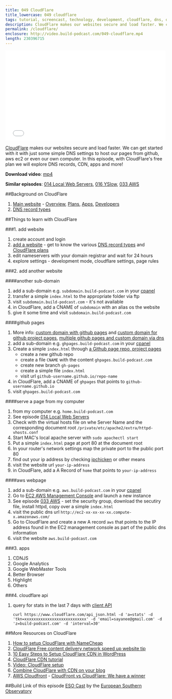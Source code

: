 ```yaml
---
title: 049 CloudFlare
title_lowercase: 049 cloudflare
tags: tutorial, screencast, technology, development, cloudflare, dns, dns records, a record, cname, cdn, performance, security
description: CloudFlare makes our websites secure and load faster. We can get started with it with just some simple DNS settings to host our pages from github, aws ec2 or even our own computer. In this episode, with CloudFlare's free plan we will explore DNS records, CDN, apps and more!
permalink: /cloudflare/
enclosure: http://video.build-podcast.com/049-cloudflare.mp4
length: 230396715
---
```


<div id="video"><iframe src="//player.vimeo.com/video/73436585" width="500" height="281" frameborder="0" webkitallowfullscreen mozallowfullscreen allowfullscreen></iframe></div>

[CloudFlare](https://www.cloudflare.com/) makes our websites secure and load faster. We can get started with it with just some simple DNS settings to host our pages from github, aws ec2 or even our own computer. In this episode, with CloudFlare's free plan we will explore DNS records, CDN, apps and more!

<p><strong>Download video</strong>: <a href="http://video.build-podcast.com/049-cloudflare.mp4" download="build-podcast-049-cloudflare.mp4">mp4</a></p>

**Similar episodes**: [014 Local Web Servers](/local-web-servers/), [016 YSlow](/yslow/), [033 AWS](/aws/)

##Background on CloudFlare
1. [Main website](https://www.cloudflare.com/) - [Overview](https://www.cloudflare.com/overview), [Plans](https://www.cloudflare.com/plans), [Apps](https://www.cloudflare.com/apps), [Developers](http://developers.cloudflare.com/)
1. [DNS record types](http://en.wikipedia.org/wiki/List_of_DNS_record_types)

##Things to learn with CloudFlare

###1. add website
1. create account and login
1. [add a website](https://www.cloudflare.com/my-websites) - get to know the various [DNS record types](http://en.wikipedia.org/wiki/List_of_DNS_record_types) and [CloudFlare plans](https://www.cloudflare.com/plans)
1. edit nameservers with your domain registrar and wait for 24 hours
1. explore settings - development mode, cloudflare settings, page rules

###2. add another website

####another sub-domain
1. add a sub-domain e.g. `subdomain.build-podcast.com` in your [cpanel](https://cpanel.net/)
1. transfer a simple `index.html` to the appropriate folder via ftp
1. visit `subdomain.build-podcast.com` - it's not available
1. in CloudFlare, add a CNAME of `subdomain` with an alias os the website
1. give it some time and visit `subdomain.build-podcast.com`

####github pages
1. More info: [custom domain with github pages](https://help.github.com/articles/setting-up-a-custom-domain-with-pages) and [custom domain for github project pages](http://stackoverflow.com/questions/9082499/custom-domain-for-github-project-pages), [multiple github pages and custom domain via dns](http://stackoverflow.com/questions/10685961/multiple-github-pages-and-custom-domains-via-dns)
1. add a sub-domain e.g. `ghpages.build-podcast.com` in your [cpanel](https://cpanel.net/)
1. Create a simple `index.html` through [a Github page repo, project pages](https://help.github.com/articles/user-organization-and-project-pages)
    - create a new github repo
    - create a file `CNAME` with the content `ghpages.build-podcast.com`
    - create new branch `gh-pages`
    - create a simple file `index.html`
    - visit url `github-username.github.io/repo-name`
1. in CloudFlare, add a CNAME of `ghpages` that points to `github-username.github.io`
1. visit `ghpages.build-podcast.com`

####serve a page from my computer
1. from my computer e.g. `home.build-podcast.com`
1. See episode [014 Local Web Servers](http://build-podcast.com/local-web-servers/)
1. Check with the virtual hosts file on whe Server Name and the corresponding document root `/private/etc/apache2/extra/httpd-vhosts.conf`
1. Start MAC's local apache server with `sudo apachectl start`
1. Put a simple `index.html` page at port 80 at the document root
1. In your router's network settings map the private port to the public port 80
1. find out your ip address by checking [ipchicken](http://www.ipchicken.com/) or other means
1. visit the website url `your-ip-address`
1. in CloudFlare, add a A Record of `home` that points to `your-ip-address`


####aws webpage
1. add a sub-domain e.g. `aws.build-podcast.com` in your [cpanel](https://cpanel.net/)
1. Go to [EC2 AWS Management Console](https://console.aws.amazon.com/ec2/v2/home) and launch a new instance
1. See episode [033 AWS](http://build-podcast.com/aws/) - set the security group, download the secutiry file, install httpd, copy over a simple `index.html`
1. visit the public dns url `http://ec2-xx-xx-xx-xx.compute-x.amazonaws.com/`
1. Go to CloudFlare and create a new A record `aws` that points to the IP address found in the EC2 management console as part of the public dns information
1. visit the website `aws.build-podcast.com`

###3. apps
1. CDNJS
1. Google Analytics
1. Google WebMaster Tools
1. Better Browser
1. Highlight
1. Others

###4. cloudflare api

1. query for stats in the last 7 days with [client API](http://www.cloudflare.com/docs/client-api.html)

    ```
    curl https://www.cloudflare.com/api_json.html -d 'a=stats' -d 'tkn=xxxxxxxxxxxxxxxxxxxxxxxxxxx' -d 'email=sayanee@gmail.com' -d 'z=build-podcast.com' -d 'interval=30'
    ```

##More Resources on CloudFlare
1. [How to setup CloudFlare with NameCheap](http://www.slideshare.net/StanleyTan6/how-to-setup-cloudflare-for-namecheap)
1. [CloudFlare Free content delivery network speed up website tip](http://udinra.com/blog/cloudflare-free-content-delivery-network-speed-up-website)
1. [10 Easy Steps to Setup CloudFlare CDN in WordPress](http://softstribe.com/wordpress/10-easy-steps-to-setup-cloudflare-cdn-in-wordpress)
1. [CloudFlare CDN tutorial](http://www.siteground.com/tutorials/cloud_flare_cdn/)
1. [Video: CloudFlare setup](http://www.youtube.com/watch?v=TI5ST9WBYjM)
1. [Combine CloudFlare with CDN on your blog](http://wp.tutsplus.com/tutorials/hosting/activating-ludicrous-speed-combine-cloudflare-with-a-cdn-on-your-blog/)
1. [AWS Cloudfront](http://aws.amazon.com/cloudfront/) - [CloudFront vs CloudFlare: We have a winner](http://cloud.dzone.com/articles/cloudfront-vs-cloudflare-we)

##Build Link of this episode
[ESO Cast](https://itunes.apple.com/podcast/esocast-hd/id295471183?mt=2) by the [European Southern Observatory](http://www.eso.org/public/teles-instr.html)
